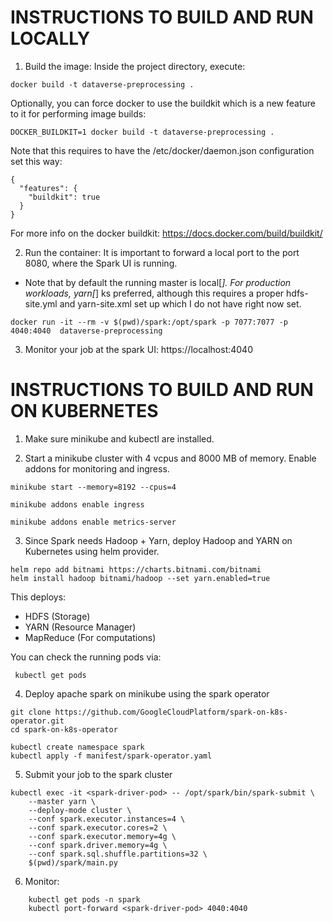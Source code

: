 # INSTRUCTIONS TO BUILD AND RUN LOCALLY

1. Build the image: Inside the project directory, execute:
```
docker build -t dataverse-preprocessing .
```
Optionally, you can force docker to use the buildkit which is a new feature to it for performing image builds:

```
DOCKER_BUILDKIT=1 docker build -t dataverse-preprocessing .
```
Note that this requires to have the /etc/docker/daemon.json configuration set this way:
```
{
  "features": {
    "buildkit": true
  }
}
```
For more info on the docker buildkit: https://docs.docker.com/build/buildkit/

2. Run the container: It is important to forward a local port to the port 8080, where the Spark UI is running.
 - Note that by default the running master is local[*]. For production workloads, yarn[*] ks preferred, although this requires a proper hdfs-site.yml and yarn-site.xml set up which I do not have right now set.

```
docker run -it --rm -v $(pwd)/spark:/opt/spark -p 7077:7077 -p 4040:4040  dataverse-preprocessing
```

3. Monitor your job at the spark UI: https://localhost:4040


# INSTRUCTIONS TO BUILD AND RUN ON KUBERNETES

1. Make sure minikube and kubectl are installed.

2. Start a minikube cluster with 4 vcpus and 8000 MB of memory. Enable addons for monitoring and ingress.
```
minikube start --memory=8192 --cpus=4

minikube addons enable ingress

minikube addons enable metrics-server

```
3. Since Spark needs Hadoop + Yarn, deploy Hadoop and YARN on Kubernetes using helm provider.
```
helm repo add bitnami https://charts.bitnami.com/bitnami
helm install hadoop bitnami/hadoop --set yarn.enabled=true
```
This deploys:
-  HDFS (Storage)
-   YARN (Resource Manager)
-   MapReduce (For computations)

You can check the running pods via:
```
 kubectl get pods 
```
4. Deploy apache spark on minikube using the spark operator
```
git clone https://github.com/GoogleCloudPlatform/spark-on-k8s-operator.git
cd spark-on-k8s-operator

kubectl create namespace spark
kubectl apply -f manifest/spark-operator.yaml

```

5. Submit your job to the spark cluster

```
kubectl exec -it <spark-driver-pod> -- /opt/spark/bin/spark-submit \
    --master yarn \
    --deploy-mode cluster \
    --conf spark.executor.instances=4 \
    --conf spark.executor.cores=2 \
    --conf spark.executor.memory=4g \
    --conf spark.driver.memory=4g \
    --conf spark.sql.shuffle.partitions=32 \
    $(pwd)/spark/main.py
```

6. Monitor:
```
    kubectl get pods -n spark
    kubectl port-forward <spark-driver-pod> 4040:4040

```
